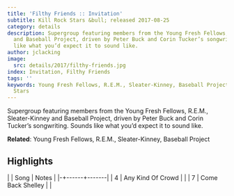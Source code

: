 ```yaml
---
title: 'Filthy Friends :: Invitation'
subtitle: Kill Rock Stars &bull; released 2017-08-25
category: details
description: Supergroup featuring members from the Young Fresh Fellows, R.E.M., Sleater-Kinney
  and Baseball Project, driven by Peter Buck and Corin Tucker’s songwriting. Sounds
  like what you’d expect it to sound like.
author: jclacking
image:
  src: details/2017/filthy-friends.jpg
index: Invitation, Filthy Friends
tags: ''
keywords: Young Fresh Fellows, R.E.M., Sleater-Kinney, Baseball Project, Kill Rock
  Stars
---
```

Supergroup featuring members from the Young Fresh Fellows, R.E.M., Sleater-Kinney and Baseball Project, driven by Peter Buck and Corin Tucker’s songwriting. Sounds like what you’d expect it to sound like.<!--more-->

**Related**: Young Fresh Fellows, R.E.M., Sleater-Kinney, Baseball Project

## Highlights

| | Song | Notes |
|-+------+-------|
| 4 | Any Kind Of Crowd |  |
| 7 | Come Back Shelley |  |

